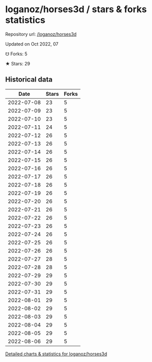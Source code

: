 # loganoz/horses3d / stars & forks statistics

Repository url: [/loganoz/horses3d](https://github.com/loganoz/horses3d)

Updated on Oct 2022, 07

☋ Forks: 5

★ Stars: 29

## Historical data
| Date | Stars | Forks |
|------|-------|-------|
| 2022-07-08 | 23 | 5 | 
| 2022-07-09 | 23 | 5 | 
| 2022-07-10 | 23 | 5 | 
| 2022-07-11 | 24 | 5 | 
| 2022-07-12 | 26 | 5 | 
| 2022-07-13 | 26 | 5 | 
| 2022-07-14 | 26 | 5 | 
| 2022-07-15 | 26 | 5 | 
| 2022-07-16 | 26 | 5 | 
| 2022-07-17 | 26 | 5 | 
| 2022-07-18 | 26 | 5 | 
| 2022-07-19 | 26 | 5 | 
| 2022-07-20 | 26 | 5 | 
| 2022-07-21 | 26 | 5 | 
| 2022-07-22 | 26 | 5 | 
| 2022-07-23 | 26 | 5 | 
| 2022-07-24 | 26 | 5 | 
| 2022-07-25 | 26 | 5 | 
| 2022-07-26 | 26 | 5 | 
| 2022-07-27 | 28 | 5 | 
| 2022-07-28 | 28 | 5 | 
| 2022-07-29 | 29 | 5 | 
| 2022-07-30 | 29 | 5 | 
| 2022-07-31 | 29 | 5 | 
| 2022-08-01 | 29 | 5 | 
| 2022-08-02 | 29 | 5 | 
| 2022-08-03 | 29 | 5 | 
| 2022-08-04 | 29 | 5 | 
| 2022-08-05 | 29 | 5 | 
| 2022-08-06 | 29 | 5 | 


[Detailed charts & statistics for loganoz/horses3d](https://reviewgithub.com/rep/loganoz/horses3d)
